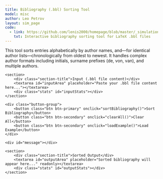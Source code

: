 ```yaml
---
title: Bibliography (.bbl) Sorting Tool
model: misc
author: Leo Petrov
layout: sim_page
code:
  - link: https://github.com/lenis2000/homepage/blob/master/_simulations/misc/2025-07-12-bbl_sorting_tool.md
    txt: Interactive bibliography sorting tool for LaTeX .bbl files
---
```


<style>
.bbl-tool textarea {
    width: 100%;
    min-height: 280px;
    padding: 16px;
    border: 2px solid #e9ecef;
    border-radius: 8px;
    font-family: 'SF Mono', 'Monaco', 'Consolas', 'Courier New', monospace;
    font-size: 13px;
    line-height: 1.4;
    resize: vertical;
    transition: border-color 0.2s ease;
    background: #fafbfc;
    box-sizing: border-box;
}

.bbl-tool textarea:focus {
    outline: none;
    border-color: #3498db;
    background: white;
}

.bbl-tool .button-group {
    display: flex;
    gap: 12px;
    margin: 25px 0;
    flex-wrap: wrap;
}

.bbl-tool .stats {
    color: #6c757d;
    font-size: 13px;
    margin-top: 8px;
    font-weight: 500;
}

.bbl-tool .error {
    color: #e74c3c;
    margin: 15px 0;
    padding: 12px 16px;
    background: #fdf2f2;
    border: 1px solid #fecaca;
    border-radius: 6px;
    font-weight: 500;
}

.bbl-tool .success {
    color: #27ae60;
    margin: 15px 0;
    padding: 12px 16px;
    background: #f0f9f4;
    border: 1px solid #bbf7d0;
    border-radius: 6px;
    font-weight: 500;
}

.bbl-tool #outputArea {
    background: #f8f9fa;
}

.bbl-tool section {
    margin-bottom: 30px;
}

.bbl-tool .section-title {
    font-weight: 600;
    margin-bottom: 12px;
    color: #2c3e50;
    font-size: 1.1em;
}
</style>

<div class="bbl-tool">
    <p class="lead">
        This tool sorts entries alphabetically by author names, and—for identical author lists—chronologically from oldest to newest.
        It handles complex author formats including initials, surname prefixes (de, von, van), and multiple authors.
    </p>

    <section>
        <div class="section-title">Input (.bbl file content)</div>
        <textarea id="inputArea" placeholder="Paste your .bbl file content here..."></textarea>
        <div class="stats" id="inputStats"></div>
    </section>

    <div class="button-group">
        <button class="btn btn-primary" onclick="sortBibliography()">Sort Bibliography</button>
        <button class="btn btn-secondary" onclick="clearAll()">Clear All</button>
        <button class="btn btn-secondary" onclick="loadExample()">Load Example</button>
    </div>

    <div id="message"></div>

    <section>
        <div class="section-title">Sorted Output</div>
        <textarea id="outputArea" placeholder="Sorted bibliography will appear here..." readonly></textarea>
        <div class="stats" id="outputStats"></div>
    </section>
</div>

<script>
// Bibliography sorting functions (based on Python implementation)

function getLastName(str) {
    let auth = str.trim().replace(/[~,]|\.$/g, '').replace(/~/g, ' ');
    const m = auth.match(/^(?:[A-Z]\.\s*)+(.+)/);
    if (m) return m[1].trim();
    const t = auth.split(/\s+/);
    if (t.length <= 1) return t[0] || '';
    let i = t.length - 1;
    for (let k = 1; k < t.length; ++k) {
        if (t[k][0] === t[k][0].toLowerCase()) {
            i = k;
            if (k > 1 && t[k - 1].length <= 3 && /^[A-Z]/.test(t[k - 1])) {
                i = k - 1;
            }
            break;
        }
    }
    if (i === t.length - 1 && t.length >= 3 && t[1].length <= 3) i = 1;
    return t.slice(i).join(' ');
}

function getFirstNamePart(str, last) {
    let auth = str.trim().replace(/[~,]|\.$/g, '').replace(/~/g, ' ');
    const idx = last ? auth.lastIndexOf(last) : -1;
    let first = idx !== -1 ? auth.slice(0, idx) : auth;
    return first.replace(/\./g, ' ').replace(/\s+/g, ' ').trim();
}

function parseAuthors(lines) {
    if (!lines.length) return [];
    const first = lines[0];
    const brace = first.lastIndexOf('}');
    const list = [];
    if (brace !== -1) {
        const tail = first.slice(brace + 1).trim();
        if (tail) list.push(tail);
    }
    for (const l of lines.slice(1)) {
        const s = l.trim();
        if (s.startsWith('\\newblock') || s === '') break;
        list.push(s);
    }
    const txt = list.join(' ').replace(/\.$/, '').trim();
    if (!txt) return [];
    const and = txt.lastIndexOf(' and ');
    const authors = [];
    if (and !== -1) {
        const pre = txt.slice(0, and).replace(/,$/, '').trim();
        if (pre) pre.split(',').forEach(p => p.trim() && authors.push(p.trim()));
        const last = txt.slice(and + 5).trim();
        last && authors.push(last);
    } else {
        authors.push(txt);
    }
    return authors;
}

function entryKey(entry) {
    const authors = parseAuthors(entry);
    const key = [];
    for (const a of authors) {
        const last = getLastName(a);
        const first = getFirstNamePart(a, last);
        key.push(last.replace(/[{}\\'~]/g, '').toLowerCase());
        key.push(first.replace(/[{}\\'~]/g, '').toLowerCase());
    }
    return key.join('\u0000'); // cheap tuple
}

// --- NEW: first 4-digit year (1900-2099); Infinity if none
function extractYear(entry) {
    const m = entry.join(' ').match(/(?:19|20)\d{2}/);
    return m ? parseInt(m[0], 10) : Infinity;
}

function sortBibliography() {
    const input = document.getElementById('inputArea').value;
    if (!input.trim()) {
        document.getElementById('message').innerHTML = '<div class="error">Please enter bibliography content to sort.</div>';
        return;
    }

    const lines = input.split(/\r?\n/);
    const header = [];
    const entries = [];
    let curr = null;
    let footer = '';

    let inHeader = true;
    for (const line of lines) {
        if (line.trim().startsWith('\\begin{thebibliography}')) {
            header.push(line);
            inHeader = false;
            continue;
        }
        if (inHeader) {
            header.push(line);
            continue;
        }
        if (line.trim().startsWith('\\bibitem')) {
            if (curr) entries.push(curr);
            curr = [line];
        } else if (line.trim().startsWith('\\end{thebibliography}')) {
            if (curr) entries.push(curr);
            footer = line;
            curr = null;
        } else if (curr) {
            curr.push(line);
        }
    }
    if (curr) entries.push(curr);

    entries.sort((a, b) => {
        const ka = entryKey(a);
        const kb = entryKey(b);
        if (ka !== kb)                       // primary: authors A-Z
            return ka < kb ? -1 : 1;
        // secondary: year ↑ within identical‐author group
        const ya = extractYear(a);
        const yb = extractYear(b);
        return ya - yb;
    });

    const outLines = [
        ...header,
        ...entries.flatMap(e => [...e, '']),
        footer,
        ''
    ];

    const output = outLines.join('\n');
    document.getElementById('outputArea').value = output;
    document.getElementById('message').innerHTML = '<div class="success">Bibliography sorted successfully!</div>';
    updateStats();
}

// Example bibliography for testing
const exampleBbl = `\\begin{thebibliography}{99}

\\bibitem{EinBoh1955}
A. Einstein and N. Bohr.
\\newblock Unified field theory and the proper way to organize one's sock drawer.
\\newblock \\emph{Princeton Advanced Studies Quarterly}, 12(3):42--108, 1955.

\\bibitem{EinMax1900}
A. Einstein and M. Planck.
\\newblock On blackbody radiation and why my office is always too cold.
\\newblock \\emph{Ann. Physik}, 4(3):553--563, 1900.

\\bibitem{Ein1905}
A. Einstein.
\\newblock On the electrodynamics of moving bodies, with special attention to my wild hair.
\\newblock \\emph{Ann. Physik}, 17(10):891--921, 1905.

\\bibitem{EinNewt1687}
A. Einstein and I. Newton.
\\newblock Principia mathematica: Now with 100% more relativity and significantly better notation.
\\newblock \\emph{Philosophiae Naturalis Principia Mathematica (Revised Edition)}, Royal Society of London, 1687.

\\bibitem{EinPod1935}
A. Einstein and B. Podolsky.
\\newblock Can quantum-mechanical description of physical reality be considered complete? Also, why is my hair like this?
\\newblock \\emph{Phys. Rev.}, 47(10):777--780, 1935.

\\end{thebibliography}`;

function loadExample() {
    document.getElementById('inputArea').value = exampleBbl;
    updateStats();
}

function clearAll() {
    document.getElementById('inputArea').value = '';
    document.getElementById('outputArea').value = '';
    document.getElementById('message').innerHTML = '';
    updateStats();
}

function updateStats() {
    const input = document.getElementById('inputArea').value;
    const output = document.getElementById('outputArea').value;

    const inputEntries = (input.match(/\\\\bibitem/g) || []).length;
    document.getElementById('inputStats').textContent = inputEntries ? `${inputEntries} entries` : '';

    const outputEntries = (output.match(/\\\\bibitem/g) || []).length;
    document.getElementById('outputStats').textContent = outputEntries ? `${outputEntries} entries sorted` : '';
}

// Update stats on input
document.getElementById('inputArea').addEventListener('input', updateStats);

// Initialize
updateStats();
</script>
